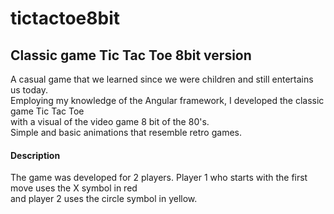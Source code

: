 # tictactoe8bit
<h2>Classic game <strong>Tic Tac Toe</strong> 8bit version</h2>

<p>A casual game that we learned since we were children and still entertains us today.<br> 
Employing my knowledge of the Angular framework, I developed the classic game Tic Tac Toe<br>with a visual of the video game 8 bit of the 80's.<br>
Simple and basic animations that resemble retro games.</p>

<h4>Description</h4>
<p>The game was developed for 2 players. Player 1 who starts with the first move uses the X symbol in red<br>
  and player 2 uses the circle symbol in yellow.</p>

